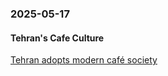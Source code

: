 ### 2025-05-17
#### Tehran's Cafe Culture
[Tehran adopts modern café society](https://on.ft.com/3S9OJ0M) 

